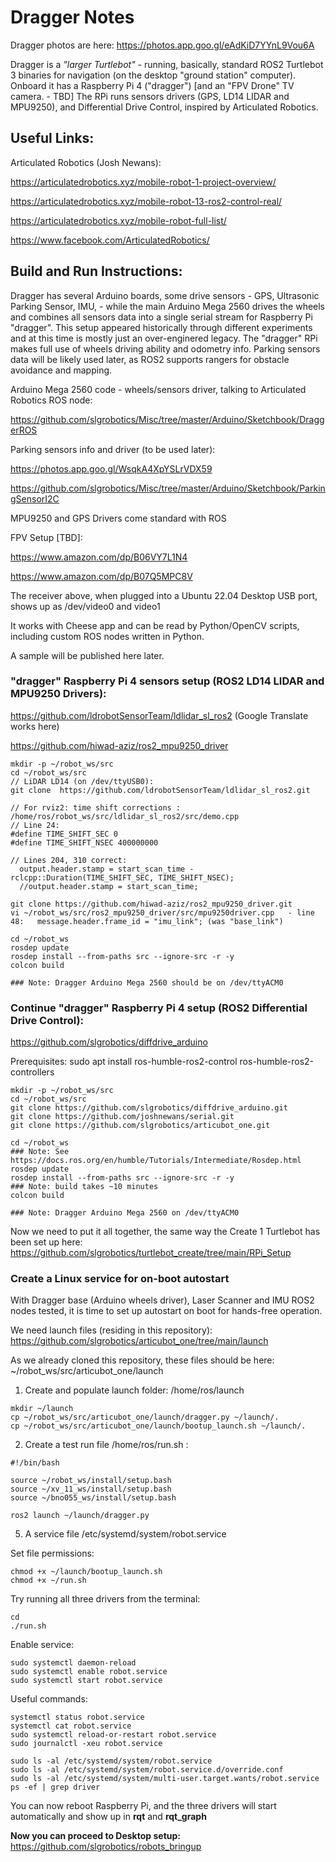 # Dragger Notes

Dragger photos are here: https://photos.app.goo.gl/eAdKiD7YYnL9Vou6A

Dragger is a *"larger Turtlebot"* - running, basically, standard ROS2 Turtlebot 3 binaries for navigation (on the desktop "ground station" computer). Onboard it has a Raspberry Pi 4 ("dragger") [and an "FPV Drone" TV camera. - TBD] The RPi runs sensors drivers (GPS, LD14 LIDAR and MPU9250), and Differential Drive Control, inspired by Articulated Robotics.

## Useful Links:

Articulated Robotics (Josh Newans):

https://articulatedrobotics.xyz/mobile-robot-1-project-overview/

https://articulatedrobotics.xyz/mobile-robot-13-ros2-control-real/

https://articulatedrobotics.xyz/mobile-robot-full-list/

https://www.facebook.com/ArticulatedRobotics/


## Build and Run Instructions:

Dragger has several Arduino boards, some drive sensors - GPS, Ultrasonic Parking Sensor, IMU, - while the main Arduino Mega 2560 drives the wheels and combines all sensors data into a single serial stream for Raspberry Pi "dragger". This setup appeared historically through different experiments and at this time is mostly just an over-enginered legacy. The "dragger" RPi makes full use of wheels driving ability and odometry info. Parking sensors data will be likely used later, as ROS2 supports rangers for obstacle avoidance and mapping.

Arduino Mega 2560 code - wheels/sensors driver, talking to Articulated Robotics ROS node: 

https://github.com/slgrobotics/Misc/tree/master/Arduino/Sketchbook/DraggerROS

Parking sensors info and driver (to be used later):

https://photos.app.goo.gl/WsqkA4XpYSLrVDX59

https://github.com/slgrobotics/Misc/tree/master/Arduino/Sketchbook/ParkingSensorI2C

MPU9250 and GPS Drivers come standard with ROS

FPV Setup [TBD]:

https://www.amazon.com/dp/B06VY7L1N4

https://www.amazon.com/dp/B07Q5MPC8V

The receiver above, when plugged into a Ubuntu 22.04 Desktop USB port, shows up as /dev/video0 and video1

It works with Cheese app and can be read by Python/OpenCV scripts, including custom ROS nodes written in Python.

A sample will be published here later.

### "dragger" Raspberry Pi 4 sensors setup (ROS2 LD14 LIDAR and MPU9250 Drivers):

https://github.com/ldrobotSensorTeam/ldlidar_sl_ros2    (Google Translate works here)

https://github.com/hiwad-aziz/ros2_mpu9250_driver

```
mkdir -p ~/robot_ws/src
cd ~/robot_ws/src
// LiDAR LD14 (on /dev/ttyUSB0):
git clone  https://github.com/ldrobotSensorTeam/ldlidar_sl_ros2.git

// For rviz2: time shift corrections :  /home/ros/robot_ws/src/ldlidar_sl_ros2/src/demo.cpp
// Line 24:
#define TIME_SHIFT_SEC 0
#define TIME_SHIFT_NSEC 400000000

// Lines 204, 310 correct:
  output.header.stamp = start_scan_time - rclcpp::Duration(TIME_SHIFT_SEC, TIME_SHIFT_NSEC);
  //output.header.stamp = start_scan_time;

git clone https://github.com/hiwad-aziz/ros2_mpu9250_driver.git
vi ~/robot_ws/src/ros2_mpu9250_driver/src/mpu9250driver.cpp   - line 48:   message.header.frame_id = "imu_link"; (was "base_link")

cd ~/robot_ws
rosdep update
rosdep install --from-paths src --ignore-src -r -y
colcon build

### Note: Dragger Arduino Mega 2560 should be on /dev/ttyACM0
```

### Continue "dragger" Raspberry Pi 4 setup (ROS2 Differential Drive Control):

https://github.com/slgrobotics/diffdrive_arduino

Prerequisites: 
sudo apt install ros-humble-ros2-control ros-humble-ros2-controllers

```
mkdir -p ~/robot_ws/src
cd ~/robot_ws/src
git clone https://github.com/slgrobotics/diffdrive_arduino.git
git clone https://github.com/joshnewans/serial.git
git clone https://github.com/slgrobotics/articubot_one.git

cd ~/robot_ws
### Note: See https://docs.ros.org/en/humble/Tutorials/Intermediate/Rosdep.html
rosdep update
rosdep install --from-paths src --ignore-src -r -y
### Note: build takes ~10 minutes
colcon build

### Note: Dragger Arduino Mega 2560 on /dev/ttyACM0
```
Now we need to put it all together, the same way the Create 1 Turtlebot has been set up here: https://github.com/slgrobotics/turtlebot_create/tree/main/RPi_Setup

### Create a Linux service for on-boot autostart

With Dragger base (Arduino wheels driver), Laser Scanner and IMU ROS2 nodes tested, it is time to set up autostart on boot for hands-free operation.

We need launch files (residing in this repository): https://github.com/slgrobotics/articubot_one/tree/main/launch

As we already cloned this repository, these files should be here: ~/robot_ws/src/articubot_one/launch

1. Create and populate launch folder: /home/ros/launch
```
mkdir ~/launch
cp ~/robot_ws/src/articubot_one/launch/dragger.py ~/launch/.
cp ~/robot_ws/src/articubot_one/launch/bootup_launch.sh ~/launch/.
```
2. Create a test run file /home/ros/run.sh :
```
#!/bin/bash

source ~/robot_ws/install/setup.bash
source ~/xv_11_ws/install/setup.bash
source ~/bno055_ws/install/setup.bash

ros2 launch ~/launch/dragger.py
```
5. A service file /etc/systemd/system/robot.service

Set file permissions:

    chmod +x ~/launch/bootup_launch.sh    
    chmod +x ~/run.sh

Try running all three drivers from the terminal:

    cd
    ./run.sh

Enable service:

    sudo systemctl daemon-reload
    sudo systemctl enable robot.service
    sudo systemctl start robot.service

Useful commands:

    systemctl status robot.service
    systemctl cat robot.service
    sudo systemctl reload-or-restart robot.service
    sudo journalctl -xeu robot.service

    sudo ls -al /etc/systemd/system/robot.service
    sudo ls -al /etc/systemd/system/robot.service.d/override.conf
    sudo ls -al /etc/systemd/system/multi-user.target.wants/robot.service
    ps -ef | grep driver

You can now reboot Raspberry Pi, and the three drivers will start automatically and show up in **rqt** and **rqt_graph**

**Now you can proceed to Desktop setup:** https://github.com/slgrobotics/robots_bringup
